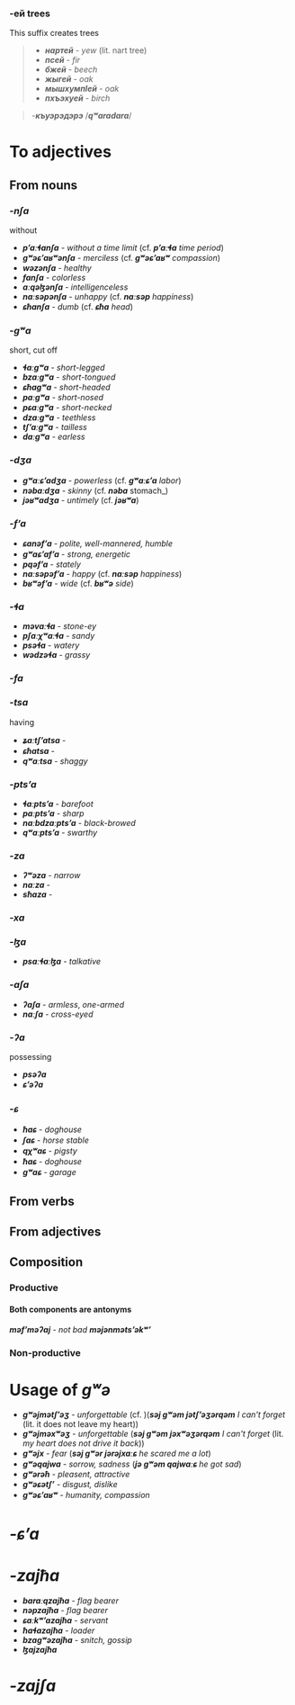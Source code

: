 ### -ей trees
This suffix creates trees
>- **_нартей_** - _yew_ (lit. nart tree)
>- **_псей_** - _fir_
>- **_бжей_** - _beech_
>- **_жыгей_** - _oak_
>- **_мышхумпIей_** - _oak_
>- **_пхъэхуей_** - _birch_

>-**_къуэрэдэрэ_** /**_qʷaradara_**/
# To adjectives
## From nouns
### **_-nʃa_**
without
- **_pʼaːɬanʃa_** - _without a time limit_ (cf. **_pʼaːɬa_** _time period_)
- **_gʷəɕʼaʁʷənʃa_** - _merciless_ (cf. **_gʷəɕʼaʁʷ_** _compassion_)
- **_wəzənʃa_** - _healthy_
- **_fanʃa_** - _colorless_
- **_aːqəɮənʃa_** - _intelligenceless_
- **_naːsəpənʃa_** - _unhappy_ (cf. **_naːsəp_** _happiness_)
- **_ɕħanʃa_** - _dumb_ (cf. **_ɕħa_** _head_)

### **_-gʷa_**
short, cut off
- **_ɬaːgʷa_** - _short-legged_
- **_bzaːgʷa_** - _short-tongued_
- **_ɕħagʷa_** - _short-headed_
- **_paːgʷa_** - _short-nosed_
- **_pɕaːgʷa_** - _short-necked_
- **_dzaːgʷa_** - _teethless_
- **_tʃʼaːgʷa_** - _tailless_
- **_daːgʷa_** - _earless_

### **_-dʒa_**
- **_gʷaːɕʼadʒa_** - _powerless_ (cf. **_gʷaːɕʼa_** _labor_)
- **_nəbaːdʒa_** - _skinny_ (cf. **_nəba_** stomach_)
- **_jəʁʷadʒa_** - _untimely_ (cf. **_jəʁʷa_**)

### **_-fʼa_**
- **_ɕanəfʼa_** - _polite, well-mannered, humble_
- **_gʷaɕʼafʼa_** - _strong, energetic_
- **_pqəfʼa_** - _stately_
- **_naːsəpəfʼa_** - _happy_ (cf. **_naːsəp_** _happiness_)
- **_bʁʷəfʼa_** - _wide_ (cf. **_bʁʷə_** _side_)

### **_-ɬa_**
- **_məvaːɬa_** - _stone-ey_
- **_pʃaːχʷaːɬa_** - _sandy_
- **_psəɬa_** - _watery_
- **_wədzəɬa_** - _grassy_
### **_-fa_**

### **_-tsa_**
having
- **_ʑaːtʃʼatsa_** -
- **_ɕħatsa_** -
- **_qʷaːtsa_** - _shaggy_
### **_-ptsʼa_**
- **_ɬaːptsʼa_** - _barefoot_
- **_paːptsʼa_** - _sharp_
- **_naːbdzaːptsʼa_** - _black-browed_
- **_qʷaːptsʼa_** - _swarthy_

### **_-za_**
- **_ʔʷəza_** - _narrow_
- **_naːza_** -
- **_sħaza_** -
### **_-xa_**
### **_-ɮa_**
- **_psaːɬaːɮa_** - _talkative_

### **_-aʃa_**
- **_ʔaʃa_** - _armless_, _one-armed_
- **_naːʃa_** - _cross-eyed_



### **_-ʔa_**
possessing
- **_psəʔa_**
- **_ɕʼəʔa_**


### **_-ɕ_**
- **_ħaɕ_** - _doghouse_
- **_ʃaɕ_** - _horse stable_
- **_qχʷaɕ_** - _pigsty_
- **_ħaɕ_** - _doghouse_
- **_gʷaɕ_** - _garage_


## From verbs
## From adjectives
## Composition
### Productive
#### Both components are antonyms
**_məfʼməʔaj_** - _not bad_
**_məjənmətsʼəkʷʼ_**

### Non-productive

# Usage of **_gʷə_**
- **_gʷəjmətʃʼəʒ_** - _unforgettable_ (cf. )(**_səj gʷəm jətʃʼəʒərqəm_** _I can't forget_ (lit. it does not leave my heart))
- **_gʷəjməxʷəʒ_** - _unforgettable_ (**_səj gʷəm jəxʷəʒərqəm_** _I can't forget_ (lit. _my heart does not drive it back_))
- **_gʷəjx_** - _fear_ (**_səj gʷər jərəjxaːɕ_** _he scared me a lot_)
- **_gʷəqajwa_** - _sorrow, sadness_ (**_jə gʷəm qajwaːɕ_** _he got sad_)
- **_gʷərəħ_** - _pleasent, attractive_
- **_gʷəɕətʃʼ_** - _disgust, dislike_
- **_gʷəɕʼaʁʷ_** - _humanity, compassion_
# **_-ɕʼa_**

# **_-zajħa_**
- **_baraːqzajħa_** - _flag bearer_
- **_nəpzajħa_** - _flag bearer_
- **_ɕaːkʷʼazajħa_** - _servant_
- **_ħaɬazajħa_** - _loader_
- **_bzagʷəzajħa_** - _snitch, gossip_
- **_ɮajzajħa_**
# **_-zajʃa_**
